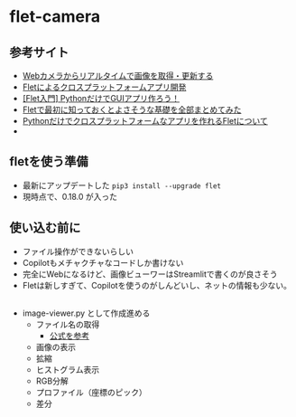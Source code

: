 # flet-camera

## 参考サイト
* [Webカメラからリアルタイムで画像を取得・更新する](https://ieki-lab.com/flet_python_camera/#toc3)
* [Fletによるクロスプラットフォームアプリ開発](https://www.sohobb.jp/event/pythonflet%E3%81%AB%E3%82%88%E3%82%8B%E3%82%AF%E3%83%AD%E3%82%B9%E3%83%97%E3%83%A9%E3%83%83%E3%83%88%E3%83%95%E3%82%A9%E3%83%BC%E3%83%A0%E3%82%A2%E3%83%97%E3%83%AA%E9%96%8B%E7%99%BAflutter/)
* [[Flet入門] PythonだけでGUIアプリ作ろう！](https://zenn.dev/gogotealove/articles/3cb92bcdfac15f)
* [Fletで最初に知っておくとよさそうな基礎を全部まとめてみた](https://rakuraku-engineer.com/posts/flet-base/)
* [Pythonだけでクロスプラットフォームなアプリを作れるFletについて](https://qiita.com/NasuPanda/items/48849d7f925784d6b6a0)
* 

## fletを使う準備
* 最新にアップデートした `pip3 install --upgrade flet`
* 現時点で、0.18.0 が入った


## 使い込む前に
* ファイル操作ができないらしい
* Copilotもメチャクチャなコードしか書けない
* 完全にWebになるけど、画像ビューワーはStreamlitで書くのが良さそう
* Fletは新しすぎて、Copilotを使うのがしんどいし、ネットの情報も少ない。

## 
* image-viewer.py として作成進める
  * ファイル名の取得
    * [公式を参考](https://flet.dev/docs/guides/python/file-picker-and-uploads/)
  * 画像の表示
  * 拡縮
  * ヒストグラム表示
  * RGB分解
  * プロファイル（座標のピック）
  * 差分